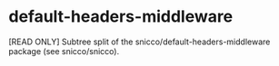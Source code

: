 # default-headers-middleware
[READ ONLY] Subtree split of the snicco/default-headers-middleware package (see snicco/snicco).
